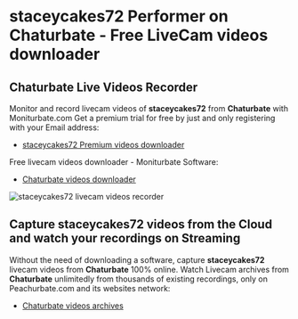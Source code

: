 # staceycakes72 Performer on Chaturbate - Free LiveCam videos downloader

## Chaturbate Live Videos Recorder

Monitor and record livecam videos of **staceycakes72** from **Chaturbate** with Moniturbate.com
Get a premium trial for free by just and only registering with your Email address:
* [staceycakes72 Premium videos downloader](https://moniturbate.com/request-demo-licence-key.html)

Free livecam videos downloader - Moniturbate Software:
* [Chaturbate videos downloader](https://moniturbate.com/moniturbate-download-software.html)

![staceycakes72 livecam videos recorder](https://peachurnet.com/templates/moniturbate-software.png)


## Capture staceycakes72 videos from the Cloud and watch your recordings on Streaming

Without the need of downloading a software, capture **staceycakes72** livecam videos from **Chaturbate** 100% online.
Watch Livecam archives from **Chaturbate** unlimitedly from thousands of existing recordings, only on Peachurbate.com and its websites network:
* [Chaturbate videos archives](https://peachurnet.com/)